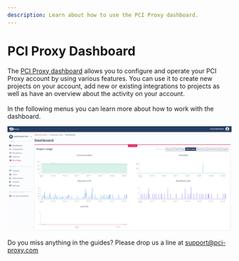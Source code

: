 ```yaml
---
description: Learn about how to use the PCI Proxy dashboard.
---
```


# PCI Proxy Dashboard

The [PCI Proxy dashboard](https://dashboard.pci-proxy.com) allows you to configure and operate your PCI Proxy account by using various features. You can use it to create new projects on your account, add new or existing integrations to projects as well as have an overview about the activity on your account.\
\
In the following menus you can learn more about how to work with the dashboard.

![The PCI Proxy Dashboard](<../../.gitbook/assets/Dashboard overview.PNG>)

Do you miss anything in the guides? Please drop us a line at [support@pci-proxy.com](https://emailto:support@pci-proxy.com)
